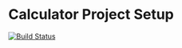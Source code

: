 # Calculator Project Setup
[![Build Status](https://app.travis-ci.com/Bhirahaspathisairam/calc2.svg?branch=main)](https://app.travis-ci.com/Bhirahaspathisairam/calc2)
